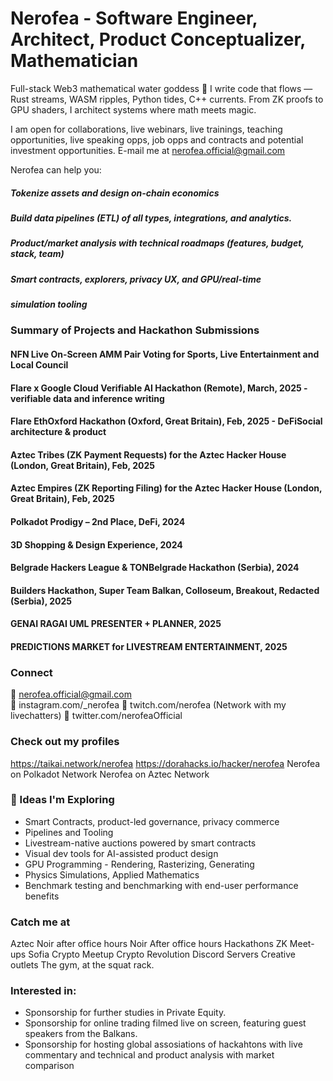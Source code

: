 # Nerofea - Software Engineer, Architect, Product Conceptualizer, Mathematician

Full-stack Web3 mathematical water goddess 🌊
I write code that flows — Rust streams, WASM ripples, Python tides, C++ currents.
From ZK proofs to GPU shaders, I architect systems where math meets magic.

I am open for collaborations, live webinars, live trainings, teaching opportunities, live speaking opps, job opps and contracts and potential investment opportunities. E-mail me at nerofea.official@gmail.com

Nerofea can help you:

##### Tokenize assets and design on-chain economics
##### Build data pipelines  (ETL) of all types, integrations, and analytics. 
##### Product/market analysis with technical roadmaps (features, budget, stack, team)
##### Smart contracts, explorers, privacy UX, and GPU/real-time 
##### simulation tooling

### Summary of Projects and Hackathon Submissions

#### NFN Live On-Screen AMM Pair Voting for Sports, Live Entertainment and Local Council

#### Flare x Google Cloud Verifiable AI Hackathon (Remote), March, 2025 - verifiable data and inference writing

#### Flare EthOxford Hackathon (Oxford, Great Britain), Feb, 2025 - DeFiSocial architecture & product

#### Aztec Tribes (ZK Payment Requests) for the Aztec Hacker House (London, Great Britain), Feb, 2025

#### Aztec Empires (ZK Reporting Filing) for the Aztec Hacker House (London, Great Britain), Feb, 2025

#### Polkadot Prodigy – 2nd Place, DeFi, 2024

#### 3D Shopping & Design Experience, 2024

#### Belgrade Hackers League & TONBelgrade Hackathon (Serbia), 2024

#### Builders Hackathon, Super Team Balkan, Colloseum, Breakout, Redacted (Serbia), 2025

#### GENAI RAGAI UML PRESENTER + PLANNER, 2025

#### PREDICTIONS MARKET for LIVESTREAM ENTERTAINMENT, 2025

### Connect
💌 nerofea.official@gmail.com  
💌 instagram.com/_nerofea
💌 twitch.com/nerofea  (Network with my livechatters) 
💌 twitter.com/nerofeaOfficial

### Check out my profiles
https://taikai.network/nerofea
https://dorahacks.io/hacker/nerofea
Nerofea on Polkadot Network
Nerofea on Aztec Network

### 🌱 Ideas I'm Exploring

- Smart Contracts, product-led governance, privacy commerce
- Pipelines and Tooling
- Livestream-native auctions powered by smart contracts  
- Visual dev tools for AI-assisted product design  
- GPU Programming - Rendering, Rasterizing, Generating
- Physics Simulations, Applied Mathematics
- Benchmark testing and benchmarking with end-user performance benefits

### Catch me at
Aztec Noir after office hours 
Noir After office hours
Hackathons
ZK Meet-ups
Sofia Crypto Meetup
Crypto Revolution
Discord Servers
Creative outlets
The gym, at the squat rack. 

### Interested in: 
- Sponsorship for further studies in Private Equity.
- Sponsorship for online trading filmed live on screen, featuring guest speakers from the Balkans. 
- Sponsorship for hosting global assosiations of hackahtons with live commentary and technical and product analysis with market comparison
